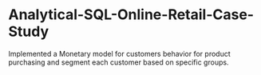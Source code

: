# Analytical-SQL-Online-Retail-Case-Study
Implemented a Monetary model for customers behavior for product purchasing and segment each customer based on specific groups.
